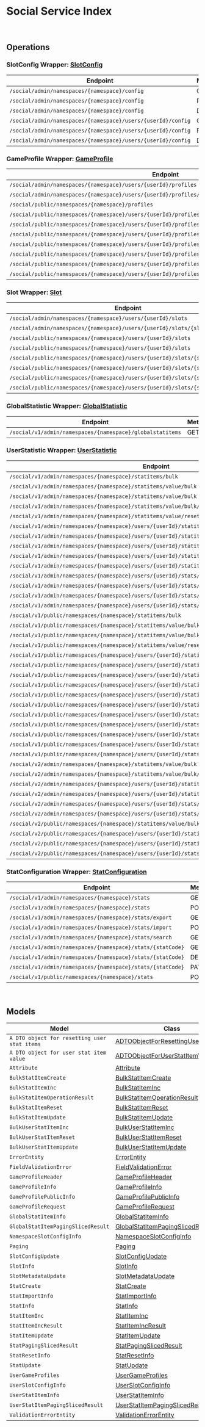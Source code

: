 # Social Service Index

&nbsp;  

## Operations

### SlotConfig Wrapper:  [SlotConfig](../src/main/java/net/accelbyte/sdk/api/social/wrappers/SlotConfig.java)
| Endpoint | Method | ID | Class | Example |
|---|---|---|---|---|
| `/social/admin/namespaces/{namespace}/config` | GET | GetNamespaceSlotConfig | [GetNamespaceSlotConfig](../src/main/java/net/accelbyte/sdk/api/social/operations/slot_config/GetNamespaceSlotConfig.java) | [GetNamespaceSlotConfig](../samples/cli/src/main/java/net/accelbyte/sdk/cli/api/social/slot_config/GetNamespaceSlotConfig.java) |
| `/social/admin/namespaces/{namespace}/config` | PUT | UpdateNamespaceSlotConfig | [UpdateNamespaceSlotConfig](../src/main/java/net/accelbyte/sdk/api/social/operations/slot_config/UpdateNamespaceSlotConfig.java) | [UpdateNamespaceSlotConfig](../samples/cli/src/main/java/net/accelbyte/sdk/cli/api/social/slot_config/UpdateNamespaceSlotConfig.java) |
| `/social/admin/namespaces/{namespace}/config` | DELETE | DeleteNamespaceSlotConfig | [DeleteNamespaceSlotConfig](../src/main/java/net/accelbyte/sdk/api/social/operations/slot_config/DeleteNamespaceSlotConfig.java) | [DeleteNamespaceSlotConfig](../samples/cli/src/main/java/net/accelbyte/sdk/cli/api/social/slot_config/DeleteNamespaceSlotConfig.java) |
| `/social/admin/namespaces/{namespace}/users/{userId}/config` | GET | GetUserSlotConfig | [GetUserSlotConfig](../src/main/java/net/accelbyte/sdk/api/social/operations/slot_config/GetUserSlotConfig.java) | [GetUserSlotConfig](../samples/cli/src/main/java/net/accelbyte/sdk/cli/api/social/slot_config/GetUserSlotConfig.java) |
| `/social/admin/namespaces/{namespace}/users/{userId}/config` | PUT | UpdateUserSlotConfig | [UpdateUserSlotConfig](../src/main/java/net/accelbyte/sdk/api/social/operations/slot_config/UpdateUserSlotConfig.java) | [UpdateUserSlotConfig](../samples/cli/src/main/java/net/accelbyte/sdk/cli/api/social/slot_config/UpdateUserSlotConfig.java) |
| `/social/admin/namespaces/{namespace}/users/{userId}/config` | DELETE | DeleteUserSlotConfig | [DeleteUserSlotConfig](../src/main/java/net/accelbyte/sdk/api/social/operations/slot_config/DeleteUserSlotConfig.java) | [DeleteUserSlotConfig](../samples/cli/src/main/java/net/accelbyte/sdk/cli/api/social/slot_config/DeleteUserSlotConfig.java) |

### GameProfile Wrapper:  [GameProfile](../src/main/java/net/accelbyte/sdk/api/social/wrappers/GameProfile.java)
| Endpoint | Method | ID | Class | Example |
|---|---|---|---|---|
| `/social/admin/namespaces/{namespace}/users/{userId}/profiles` | GET | GetUserProfiles | [GetUserProfiles](../src/main/java/net/accelbyte/sdk/api/social/operations/game_profile/GetUserProfiles.java) | [GetUserProfiles](../samples/cli/src/main/java/net/accelbyte/sdk/cli/api/social/game_profile/GetUserProfiles.java) |
| `/social/admin/namespaces/{namespace}/users/{userId}/profiles/{profileId}` | GET | GetProfile | [GetProfile](../src/main/java/net/accelbyte/sdk/api/social/operations/game_profile/GetProfile.java) | [GetProfile](../samples/cli/src/main/java/net/accelbyte/sdk/cli/api/social/game_profile/GetProfile.java) |
| `/social/public/namespaces/{namespace}/profiles` | GET | PublicGetUserGameProfiles | [PublicGetUserGameProfiles](../src/main/java/net/accelbyte/sdk/api/social/operations/game_profile/PublicGetUserGameProfiles.java) | [PublicGetUserGameProfiles](../samples/cli/src/main/java/net/accelbyte/sdk/cli/api/social/game_profile/PublicGetUserGameProfiles.java) |
| `/social/public/namespaces/{namespace}/users/{userId}/profiles` | GET | PublicGetUserProfiles | [PublicGetUserProfiles](../src/main/java/net/accelbyte/sdk/api/social/operations/game_profile/PublicGetUserProfiles.java) | [PublicGetUserProfiles](../samples/cli/src/main/java/net/accelbyte/sdk/cli/api/social/game_profile/PublicGetUserProfiles.java) |
| `/social/public/namespaces/{namespace}/users/{userId}/profiles` | POST | PublicCreateProfile | [PublicCreateProfile](../src/main/java/net/accelbyte/sdk/api/social/operations/game_profile/PublicCreateProfile.java) | [PublicCreateProfile](../samples/cli/src/main/java/net/accelbyte/sdk/cli/api/social/game_profile/PublicCreateProfile.java) |
| `/social/public/namespaces/{namespace}/users/{userId}/profiles/{profileId}` | GET | PublicGetProfile | [PublicGetProfile](../src/main/java/net/accelbyte/sdk/api/social/operations/game_profile/PublicGetProfile.java) | [PublicGetProfile](../samples/cli/src/main/java/net/accelbyte/sdk/cli/api/social/game_profile/PublicGetProfile.java) |
| `/social/public/namespaces/{namespace}/users/{userId}/profiles/{profileId}` | PUT | PublicUpdateProfile | [PublicUpdateProfile](../src/main/java/net/accelbyte/sdk/api/social/operations/game_profile/PublicUpdateProfile.java) | [PublicUpdateProfile](../samples/cli/src/main/java/net/accelbyte/sdk/cli/api/social/game_profile/PublicUpdateProfile.java) |
| `/social/public/namespaces/{namespace}/users/{userId}/profiles/{profileId}` | DELETE | PublicDeleteProfile | [PublicDeleteProfile](../src/main/java/net/accelbyte/sdk/api/social/operations/game_profile/PublicDeleteProfile.java) | [PublicDeleteProfile](../samples/cli/src/main/java/net/accelbyte/sdk/cli/api/social/game_profile/PublicDeleteProfile.java) |
| `/social/public/namespaces/{namespace}/users/{userId}/profiles/{profileId}/attributes/{attributeName}` | GET | PublicGetProfileAttribute | [PublicGetProfileAttribute](../src/main/java/net/accelbyte/sdk/api/social/operations/game_profile/PublicGetProfileAttribute.java) | [PublicGetProfileAttribute](../samples/cli/src/main/java/net/accelbyte/sdk/cli/api/social/game_profile/PublicGetProfileAttribute.java) |
| `/social/public/namespaces/{namespace}/users/{userId}/profiles/{profileId}/attributes/{attributeName}` | PUT | PublicUpdateAttribute | [PublicUpdateAttribute](../src/main/java/net/accelbyte/sdk/api/social/operations/game_profile/PublicUpdateAttribute.java) | [PublicUpdateAttribute](../samples/cli/src/main/java/net/accelbyte/sdk/cli/api/social/game_profile/PublicUpdateAttribute.java) |

### Slot Wrapper:  [Slot](../src/main/java/net/accelbyte/sdk/api/social/wrappers/Slot.java)
| Endpoint | Method | ID | Class | Example |
|---|---|---|---|---|
| `/social/admin/namespaces/{namespace}/users/{userId}/slots` | GET | GetUserNamespaceSlots | [GetUserNamespaceSlots](../src/main/java/net/accelbyte/sdk/api/social/operations/slot/GetUserNamespaceSlots.java) | [GetUserNamespaceSlots](../samples/cli/src/main/java/net/accelbyte/sdk/cli/api/social/slot/GetUserNamespaceSlots.java) |
| `/social/admin/namespaces/{namespace}/users/{userId}/slots/{slotId}` | GET | GetSlotData | [GetSlotData](../src/main/java/net/accelbyte/sdk/api/social/operations/slot/GetSlotData.java) | [GetSlotData](../samples/cli/src/main/java/net/accelbyte/sdk/cli/api/social/slot/GetSlotData.java) |
| `/social/public/namespaces/{namespace}/users/{userId}/slots` | GET | PublicGetUserNamespaceSlots | [PublicGetUserNamespaceSlots](../src/main/java/net/accelbyte/sdk/api/social/operations/slot/PublicGetUserNamespaceSlots.java) | [PublicGetUserNamespaceSlots](../samples/cli/src/main/java/net/accelbyte/sdk/cli/api/social/slot/PublicGetUserNamespaceSlots.java) |
| `/social/public/namespaces/{namespace}/users/{userId}/slots` | POST | PublicCreateUserNamespaceSlot | [PublicCreateUserNamespaceSlot](../src/main/java/net/accelbyte/sdk/api/social/operations/slot/PublicCreateUserNamespaceSlot.java) | [PublicCreateUserNamespaceSlot](../samples/cli/src/main/java/net/accelbyte/sdk/cli/api/social/slot/PublicCreateUserNamespaceSlot.java) |
| `/social/public/namespaces/{namespace}/users/{userId}/slots/{slotId}` | GET | PublicGetSlotData | [PublicGetSlotData](../src/main/java/net/accelbyte/sdk/api/social/operations/slot/PublicGetSlotData.java) | [PublicGetSlotData](../samples/cli/src/main/java/net/accelbyte/sdk/cli/api/social/slot/PublicGetSlotData.java) |
| `/social/public/namespaces/{namespace}/users/{userId}/slots/{slotId}` | PUT | PublicUpdateUserNamespaceSlot | [PublicUpdateUserNamespaceSlot](../src/main/java/net/accelbyte/sdk/api/social/operations/slot/PublicUpdateUserNamespaceSlot.java) | [PublicUpdateUserNamespaceSlot](../samples/cli/src/main/java/net/accelbyte/sdk/cli/api/social/slot/PublicUpdateUserNamespaceSlot.java) |
| `/social/public/namespaces/{namespace}/users/{userId}/slots/{slotId}` | DELETE | PublicDeleteUserNamespaceSlot | [PublicDeleteUserNamespaceSlot](../src/main/java/net/accelbyte/sdk/api/social/operations/slot/PublicDeleteUserNamespaceSlot.java) | [PublicDeleteUserNamespaceSlot](../samples/cli/src/main/java/net/accelbyte/sdk/cli/api/social/slot/PublicDeleteUserNamespaceSlot.java) |
| `/social/public/namespaces/{namespace}/users/{userId}/slots/{slotId}/metadata` | PUT | PublicUpdateUserNamespaceSlotMetadata | [PublicUpdateUserNamespaceSlotMetadata](../src/main/java/net/accelbyte/sdk/api/social/operations/slot/PublicUpdateUserNamespaceSlotMetadata.java) | [PublicUpdateUserNamespaceSlotMetadata](../samples/cli/src/main/java/net/accelbyte/sdk/cli/api/social/slot/PublicUpdateUserNamespaceSlotMetadata.java) |

### GlobalStatistic Wrapper:  [GlobalStatistic](../src/main/java/net/accelbyte/sdk/api/social/wrappers/GlobalStatistic.java)
| Endpoint | Method | ID | Class | Example |
|---|---|---|---|---|
| `/social/v1/admin/namespaces/{namespace}/globalstatitems` | GET | GetGlobalStatItems | [GetGlobalStatItems](../src/main/java/net/accelbyte/sdk/api/social/operations/global_statistic/GetGlobalStatItems.java) | [GetGlobalStatItems](../samples/cli/src/main/java/net/accelbyte/sdk/cli/api/social/global_statistic/GetGlobalStatItems.java) |

### UserStatistic Wrapper:  [UserStatistic](../src/main/java/net/accelbyte/sdk/api/social/wrappers/UserStatistic.java)
| Endpoint | Method | ID | Class | Example |
|---|---|---|---|---|
| `/social/v1/admin/namespaces/{namespace}/statitems/bulk` | GET | BulkFetchStatItems | [BulkFetchStatItems](../src/main/java/net/accelbyte/sdk/api/social/operations/user_statistic/BulkFetchStatItems.java) | [BulkFetchStatItems](../samples/cli/src/main/java/net/accelbyte/sdk/cli/api/social/user_statistic/BulkFetchStatItems.java) |
| `/social/v1/admin/namespaces/{namespace}/statitems/value/bulk` | PUT | BulkIncUserStatItem | [BulkIncUserStatItem](../src/main/java/net/accelbyte/sdk/api/social/operations/user_statistic/BulkIncUserStatItem.java) | [BulkIncUserStatItem](../samples/cli/src/main/java/net/accelbyte/sdk/cli/api/social/user_statistic/BulkIncUserStatItem.java) |
| `/social/v1/admin/namespaces/{namespace}/statitems/value/bulk` | PATCH | BulkIncUserStatItemValue | [BulkIncUserStatItemValue](../src/main/java/net/accelbyte/sdk/api/social/operations/user_statistic/BulkIncUserStatItemValue.java) | [BulkIncUserStatItemValue](../samples/cli/src/main/java/net/accelbyte/sdk/cli/api/social/user_statistic/BulkIncUserStatItemValue.java) |
| `/social/v1/admin/namespaces/{namespace}/statitems/value/bulk/getOrDefault` | GET | BulkFetchOrDefaultStatItems | [BulkFetchOrDefaultStatItems](../src/main/java/net/accelbyte/sdk/api/social/operations/user_statistic/BulkFetchOrDefaultStatItems.java) | [BulkFetchOrDefaultStatItems](../samples/cli/src/main/java/net/accelbyte/sdk/cli/api/social/user_statistic/BulkFetchOrDefaultStatItems.java) |
| `/social/v1/admin/namespaces/{namespace}/statitems/value/reset/bulk` | PUT | BulkResetUserStatItem | [BulkResetUserStatItem](../src/main/java/net/accelbyte/sdk/api/social/operations/user_statistic/BulkResetUserStatItem.java) | [BulkResetUserStatItem](../samples/cli/src/main/java/net/accelbyte/sdk/cli/api/social/user_statistic/BulkResetUserStatItem.java) |
| `/social/v1/admin/namespaces/{namespace}/users/{userId}/statitems` | GET | GetUserStatItems | [GetUserStatItems](../src/main/java/net/accelbyte/sdk/api/social/operations/user_statistic/GetUserStatItems.java) | [GetUserStatItems](../samples/cli/src/main/java/net/accelbyte/sdk/cli/api/social/user_statistic/GetUserStatItems.java) |
| `/social/v1/admin/namespaces/{namespace}/users/{userId}/statitems/bulk` | POST | BulkCreateUserStatItems | [BulkCreateUserStatItems](../src/main/java/net/accelbyte/sdk/api/social/operations/user_statistic/BulkCreateUserStatItems.java) | [BulkCreateUserStatItems](../samples/cli/src/main/java/net/accelbyte/sdk/cli/api/social/user_statistic/BulkCreateUserStatItems.java) |
| `/social/v1/admin/namespaces/{namespace}/users/{userId}/statitems/value/bulk` | PUT | BulkIncUserStatItem1 | [BulkIncUserStatItem1](../src/main/java/net/accelbyte/sdk/api/social/operations/user_statistic/BulkIncUserStatItem1.java) | [BulkIncUserStatItem1](../samples/cli/src/main/java/net/accelbyte/sdk/cli/api/social/user_statistic/BulkIncUserStatItem1.java) |
| `/social/v1/admin/namespaces/{namespace}/users/{userId}/statitems/value/bulk` | PATCH | BulkIncUserStatItemValue1 | [BulkIncUserStatItemValue1](../src/main/java/net/accelbyte/sdk/api/social/operations/user_statistic/BulkIncUserStatItemValue1.java) | [BulkIncUserStatItemValue1](../samples/cli/src/main/java/net/accelbyte/sdk/cli/api/social/user_statistic/BulkIncUserStatItemValue1.java) |
| `/social/v1/admin/namespaces/{namespace}/users/{userId}/statitems/value/reset/bulk` | PUT | BulkResetUserStatItem1 | [BulkResetUserStatItem1](../src/main/java/net/accelbyte/sdk/api/social/operations/user_statistic/BulkResetUserStatItem1.java) | [BulkResetUserStatItem1](../samples/cli/src/main/java/net/accelbyte/sdk/cli/api/social/user_statistic/BulkResetUserStatItem1.java) |
| `/social/v1/admin/namespaces/{namespace}/users/{userId}/stats/{statCode}/statitems` | POST | CreateUserStatItem | [CreateUserStatItem](../src/main/java/net/accelbyte/sdk/api/social/operations/user_statistic/CreateUserStatItem.java) | [CreateUserStatItem](../samples/cli/src/main/java/net/accelbyte/sdk/cli/api/social/user_statistic/CreateUserStatItem.java) |
| `/social/v1/admin/namespaces/{namespace}/users/{userId}/stats/{statCode}/statitems` | DELETE | DeleteUserStatItems | [DeleteUserStatItems](../src/main/java/net/accelbyte/sdk/api/social/operations/user_statistic/DeleteUserStatItems.java) | [DeleteUserStatItems](../samples/cli/src/main/java/net/accelbyte/sdk/cli/api/social/user_statistic/DeleteUserStatItems.java) |
| `/social/v1/admin/namespaces/{namespace}/users/{userId}/stats/{statCode}/statitems/value` | PATCH | IncUserStatItemValue | [IncUserStatItemValue](../src/main/java/net/accelbyte/sdk/api/social/operations/user_statistic/IncUserStatItemValue.java) | [IncUserStatItemValue](../samples/cli/src/main/java/net/accelbyte/sdk/cli/api/social/user_statistic/IncUserStatItemValue.java) |
| `/social/v1/admin/namespaces/{namespace}/users/{userId}/stats/{statCode}/statitems/value/reset` | PUT | ResetUserStatItemValue | [ResetUserStatItemValue](../src/main/java/net/accelbyte/sdk/api/social/operations/user_statistic/ResetUserStatItemValue.java) | [ResetUserStatItemValue](../samples/cli/src/main/java/net/accelbyte/sdk/cli/api/social/user_statistic/ResetUserStatItemValue.java) |
| `/social/v1/public/namespaces/{namespace}/statitems/bulk` | GET | BulkFetchStatItems1 | [BulkFetchStatItems1](../src/main/java/net/accelbyte/sdk/api/social/operations/user_statistic/BulkFetchStatItems1.java) | [BulkFetchStatItems1](../samples/cli/src/main/java/net/accelbyte/sdk/cli/api/social/user_statistic/BulkFetchStatItems1.java) |
| `/social/v1/public/namespaces/{namespace}/statitems/value/bulk` | PUT | PublicBulkIncUserStatItem | [PublicBulkIncUserStatItem](../src/main/java/net/accelbyte/sdk/api/social/operations/user_statistic/PublicBulkIncUserStatItem.java) | [PublicBulkIncUserStatItem](../samples/cli/src/main/java/net/accelbyte/sdk/cli/api/social/user_statistic/PublicBulkIncUserStatItem.java) |
| `/social/v1/public/namespaces/{namespace}/statitems/value/bulk` | PATCH | PublicBulkIncUserStatItemValue | [PublicBulkIncUserStatItemValue](../src/main/java/net/accelbyte/sdk/api/social/operations/user_statistic/PublicBulkIncUserStatItemValue.java) | [PublicBulkIncUserStatItemValue](../samples/cli/src/main/java/net/accelbyte/sdk/cli/api/social/user_statistic/PublicBulkIncUserStatItemValue.java) |
| `/social/v1/public/namespaces/{namespace}/statitems/value/reset/bulk` | PUT | BulkResetUserStatItem2 | [BulkResetUserStatItem2](../src/main/java/net/accelbyte/sdk/api/social/operations/user_statistic/BulkResetUserStatItem2.java) | [BulkResetUserStatItem2](../samples/cli/src/main/java/net/accelbyte/sdk/cli/api/social/user_statistic/BulkResetUserStatItem2.java) |
| `/social/v1/public/namespaces/{namespace}/users/{userId}/statitems` | GET | PublicQueryUserStatItems | [PublicQueryUserStatItems](../src/main/java/net/accelbyte/sdk/api/social/operations/user_statistic/PublicQueryUserStatItems.java) | [PublicQueryUserStatItems](../samples/cli/src/main/java/net/accelbyte/sdk/cli/api/social/user_statistic/PublicQueryUserStatItems.java) |
| `/social/v1/public/namespaces/{namespace}/users/{userId}/statitems/bulk` | POST | PublicBulkCreateUserStatItems | [PublicBulkCreateUserStatItems](../src/main/java/net/accelbyte/sdk/api/social/operations/user_statistic/PublicBulkCreateUserStatItems.java) | [PublicBulkCreateUserStatItems](../samples/cli/src/main/java/net/accelbyte/sdk/cli/api/social/user_statistic/PublicBulkCreateUserStatItems.java) |
| `/social/v1/public/namespaces/{namespace}/users/{userId}/statitems/value/bulk` | GET | PublicQueryUserStatItems1 | [PublicQueryUserStatItems1](../src/main/java/net/accelbyte/sdk/api/social/operations/user_statistic/PublicQueryUserStatItems1.java) | [PublicQueryUserStatItems1](../samples/cli/src/main/java/net/accelbyte/sdk/cli/api/social/user_statistic/PublicQueryUserStatItems1.java) |
| `/social/v1/public/namespaces/{namespace}/users/{userId}/statitems/value/bulk` | PUT | PublicBulkIncUserStatItem1 | [PublicBulkIncUserStatItem1](../src/main/java/net/accelbyte/sdk/api/social/operations/user_statistic/PublicBulkIncUserStatItem1.java) | [PublicBulkIncUserStatItem1](../samples/cli/src/main/java/net/accelbyte/sdk/cli/api/social/user_statistic/PublicBulkIncUserStatItem1.java) |
| `/social/v1/public/namespaces/{namespace}/users/{userId}/statitems/value/bulk` | PATCH | BulkIncUserStatItemValue2 | [BulkIncUserStatItemValue2](../src/main/java/net/accelbyte/sdk/api/social/operations/user_statistic/BulkIncUserStatItemValue2.java) | [BulkIncUserStatItemValue2](../samples/cli/src/main/java/net/accelbyte/sdk/cli/api/social/user_statistic/BulkIncUserStatItemValue2.java) |
| `/social/v1/public/namespaces/{namespace}/users/{userId}/statitems/value/reset/bulk` | PUT | BulkResetUserStatItem3 | [BulkResetUserStatItem3](../src/main/java/net/accelbyte/sdk/api/social/operations/user_statistic/BulkResetUserStatItem3.java) | [BulkResetUserStatItem3](../samples/cli/src/main/java/net/accelbyte/sdk/cli/api/social/user_statistic/BulkResetUserStatItem3.java) |
| `/social/v1/public/namespaces/{namespace}/users/{userId}/stats/{statCode}/statitems` | POST | PublicCreateUserStatItem | [PublicCreateUserStatItem](../src/main/java/net/accelbyte/sdk/api/social/operations/user_statistic/PublicCreateUserStatItem.java) | [PublicCreateUserStatItem](../samples/cli/src/main/java/net/accelbyte/sdk/cli/api/social/user_statistic/PublicCreateUserStatItem.java) |
| `/social/v1/public/namespaces/{namespace}/users/{userId}/stats/{statCode}/statitems` | DELETE | DeleteUserStatItems1 | [DeleteUserStatItems1](../src/main/java/net/accelbyte/sdk/api/social/operations/user_statistic/DeleteUserStatItems1.java) | [DeleteUserStatItems1](../samples/cli/src/main/java/net/accelbyte/sdk/cli/api/social/user_statistic/DeleteUserStatItems1.java) |
| `/social/v1/public/namespaces/{namespace}/users/{userId}/stats/{statCode}/statitems/value` | PUT | PublicIncUserStatItem | [PublicIncUserStatItem](../src/main/java/net/accelbyte/sdk/api/social/operations/user_statistic/PublicIncUserStatItem.java) | [PublicIncUserStatItem](../samples/cli/src/main/java/net/accelbyte/sdk/cli/api/social/user_statistic/PublicIncUserStatItem.java) |
| `/social/v1/public/namespaces/{namespace}/users/{userId}/stats/{statCode}/statitems/value` | PATCH | PublicIncUserStatItemValue | [PublicIncUserStatItemValue](../src/main/java/net/accelbyte/sdk/api/social/operations/user_statistic/PublicIncUserStatItemValue.java) | [PublicIncUserStatItemValue](../samples/cli/src/main/java/net/accelbyte/sdk/cli/api/social/user_statistic/PublicIncUserStatItemValue.java) |
| `/social/v1/public/namespaces/{namespace}/users/{userId}/stats/{statCode}/statitems/value/reset` | PUT | ResetUserStatItemValue1 | [ResetUserStatItemValue1](../src/main/java/net/accelbyte/sdk/api/social/operations/user_statistic/ResetUserStatItemValue1.java) | [ResetUserStatItemValue1](../samples/cli/src/main/java/net/accelbyte/sdk/cli/api/social/user_statistic/ResetUserStatItemValue1.java) |
| `/social/v2/admin/namespaces/{namespace}/statitems/value/bulk` | PUT | BulkUpdateUserStatItemV2 | [BulkUpdateUserStatItemV2](../src/main/java/net/accelbyte/sdk/api/social/operations/user_statistic/BulkUpdateUserStatItemV2.java) | [BulkUpdateUserStatItemV2](../samples/cli/src/main/java/net/accelbyte/sdk/cli/api/social/user_statistic/BulkUpdateUserStatItemV2.java) |
| `/social/v2/admin/namespaces/{namespace}/statitems/value/bulk/getOrDefault` | GET | BulkFetchOrDefaultStatItems1 | [BulkFetchOrDefaultStatItems1](../src/main/java/net/accelbyte/sdk/api/social/operations/user_statistic/BulkFetchOrDefaultStatItems1.java) | [BulkFetchOrDefaultStatItems1](../samples/cli/src/main/java/net/accelbyte/sdk/cli/api/social/user_statistic/BulkFetchOrDefaultStatItems1.java) |
| `/social/v2/admin/namespaces/{namespace}/users/{userId}/statitems/value/bulk` | PUT | BulkUpdateUserStatItem | [BulkUpdateUserStatItem](../src/main/java/net/accelbyte/sdk/api/social/operations/user_statistic/BulkUpdateUserStatItem.java) | [BulkUpdateUserStatItem](../samples/cli/src/main/java/net/accelbyte/sdk/cli/api/social/user_statistic/BulkUpdateUserStatItem.java) |
| `/social/v2/admin/namespaces/{namespace}/users/{userId}/statitems/value/reset/bulk` | PUT | BulkResetUserStatItemValues | [BulkResetUserStatItemValues](../src/main/java/net/accelbyte/sdk/api/social/operations/user_statistic/BulkResetUserStatItemValues.java) | [BulkResetUserStatItemValues](../samples/cli/src/main/java/net/accelbyte/sdk/cli/api/social/user_statistic/BulkResetUserStatItemValues.java) |
| `/social/v2/admin/namespaces/{namespace}/users/{userId}/stats/{statCode}/statitems` | DELETE | DeleteUserStatItems2 | [DeleteUserStatItems2](../src/main/java/net/accelbyte/sdk/api/social/operations/user_statistic/DeleteUserStatItems2.java) | [DeleteUserStatItems2](../samples/cli/src/main/java/net/accelbyte/sdk/cli/api/social/user_statistic/DeleteUserStatItems2.java) |
| `/social/v2/admin/namespaces/{namespace}/users/{userId}/stats/{statCode}/statitems/value` | PUT | UpdateUserStatItemValue | [UpdateUserStatItemValue](../src/main/java/net/accelbyte/sdk/api/social/operations/user_statistic/UpdateUserStatItemValue.java) | [UpdateUserStatItemValue](../samples/cli/src/main/java/net/accelbyte/sdk/cli/api/social/user_statistic/UpdateUserStatItemValue.java) |
| `/social/v2/public/namespaces/{namespace}/statitems/value/bulk` | PUT | BulkUpdateUserStatItem1 | [BulkUpdateUserStatItem1](../src/main/java/net/accelbyte/sdk/api/social/operations/user_statistic/BulkUpdateUserStatItem1.java) | [BulkUpdateUserStatItem1](../samples/cli/src/main/java/net/accelbyte/sdk/cli/api/social/user_statistic/BulkUpdateUserStatItem1.java) |
| `/social/v2/public/namespaces/{namespace}/users/{userId}/statitems/value/bulk` | GET | PublicQueryUserStatItems2 | [PublicQueryUserStatItems2](../src/main/java/net/accelbyte/sdk/api/social/operations/user_statistic/PublicQueryUserStatItems2.java) | [PublicQueryUserStatItems2](../samples/cli/src/main/java/net/accelbyte/sdk/cli/api/social/user_statistic/PublicQueryUserStatItems2.java) |
| `/social/v2/public/namespaces/{namespace}/users/{userId}/statitems/value/bulk` | PUT | BulkUpdateUserStatItem2 | [BulkUpdateUserStatItem2](../src/main/java/net/accelbyte/sdk/api/social/operations/user_statistic/BulkUpdateUserStatItem2.java) | [BulkUpdateUserStatItem2](../samples/cli/src/main/java/net/accelbyte/sdk/cli/api/social/user_statistic/BulkUpdateUserStatItem2.java) |
| `/social/v2/public/namespaces/{namespace}/users/{userId}/stats/{statCode}/statitems/value` | PUT | UpdateUserStatItemValue1 | [UpdateUserStatItemValue1](../src/main/java/net/accelbyte/sdk/api/social/operations/user_statistic/UpdateUserStatItemValue1.java) | [UpdateUserStatItemValue1](../samples/cli/src/main/java/net/accelbyte/sdk/cli/api/social/user_statistic/UpdateUserStatItemValue1.java) |

### StatConfiguration Wrapper:  [StatConfiguration](../src/main/java/net/accelbyte/sdk/api/social/wrappers/StatConfiguration.java)
| Endpoint | Method | ID | Class | Example |
|---|---|---|---|---|
| `/social/v1/admin/namespaces/{namespace}/stats` | GET | GetStats | [GetStats](../src/main/java/net/accelbyte/sdk/api/social/operations/stat_configuration/GetStats.java) | [GetStats](../samples/cli/src/main/java/net/accelbyte/sdk/cli/api/social/stat_configuration/GetStats.java) |
| `/social/v1/admin/namespaces/{namespace}/stats` | POST | CreateStat | [CreateStat](../src/main/java/net/accelbyte/sdk/api/social/operations/stat_configuration/CreateStat.java) | [CreateStat](../samples/cli/src/main/java/net/accelbyte/sdk/cli/api/social/stat_configuration/CreateStat.java) |
| `/social/v1/admin/namespaces/{namespace}/stats/export` | GET | ExportStats | [ExportStats](../src/main/java/net/accelbyte/sdk/api/social/operations/stat_configuration/ExportStats.java) | [ExportStats](../samples/cli/src/main/java/net/accelbyte/sdk/cli/api/social/stat_configuration/ExportStats.java) |
| `/social/v1/admin/namespaces/{namespace}/stats/import` | POST | ImportStats | [ImportStats](../src/main/java/net/accelbyte/sdk/api/social/operations/stat_configuration/ImportStats.java) | [ImportStats](../samples/cli/src/main/java/net/accelbyte/sdk/cli/api/social/stat_configuration/ImportStats.java) |
| `/social/v1/admin/namespaces/{namespace}/stats/search` | GET | QueryStats | [QueryStats](../src/main/java/net/accelbyte/sdk/api/social/operations/stat_configuration/QueryStats.java) | [QueryStats](../samples/cli/src/main/java/net/accelbyte/sdk/cli/api/social/stat_configuration/QueryStats.java) |
| `/social/v1/admin/namespaces/{namespace}/stats/{statCode}` | GET | GetStat | [GetStat](../src/main/java/net/accelbyte/sdk/api/social/operations/stat_configuration/GetStat.java) | [GetStat](../samples/cli/src/main/java/net/accelbyte/sdk/cli/api/social/stat_configuration/GetStat.java) |
| `/social/v1/admin/namespaces/{namespace}/stats/{statCode}` | DELETE | DeleteStat | [DeleteStat](../src/main/java/net/accelbyte/sdk/api/social/operations/stat_configuration/DeleteStat.java) | [DeleteStat](../samples/cli/src/main/java/net/accelbyte/sdk/cli/api/social/stat_configuration/DeleteStat.java) |
| `/social/v1/admin/namespaces/{namespace}/stats/{statCode}` | PATCH | UpdateStat | [UpdateStat](../src/main/java/net/accelbyte/sdk/api/social/operations/stat_configuration/UpdateStat.java) | [UpdateStat](../samples/cli/src/main/java/net/accelbyte/sdk/cli/api/social/stat_configuration/UpdateStat.java) |
| `/social/v1/public/namespaces/{namespace}/stats` | POST | CreateStat1 | [CreateStat1](../src/main/java/net/accelbyte/sdk/api/social/operations/stat_configuration/CreateStat1.java) | [CreateStat1](../samples/cli/src/main/java/net/accelbyte/sdk/cli/api/social/stat_configuration/CreateStat1.java) |


&nbsp;  

## Models

| Model | Class |
|---|---|
| `A DTO object for resetting user stat items` | [ADTOObjectForResettingUserStatItems](../src/main/java/net/accelbyte/sdk/api/social/models/ADTOObjectForResettingUserStatItems.java) |
| `A DTO object for user stat item value` | [ADTOObjectForUserStatItemValue](../src/main/java/net/accelbyte/sdk/api/social/models/ADTOObjectForUserStatItemValue.java) |
| `Attribute` | [Attribute](../src/main/java/net/accelbyte/sdk/api/social/models/Attribute.java) |
| `BulkStatItemCreate` | [BulkStatItemCreate](../src/main/java/net/accelbyte/sdk/api/social/models/BulkStatItemCreate.java) |
| `BulkStatItemInc` | [BulkStatItemInc](../src/main/java/net/accelbyte/sdk/api/social/models/BulkStatItemInc.java) |
| `BulkStatItemOperationResult` | [BulkStatItemOperationResult](../src/main/java/net/accelbyte/sdk/api/social/models/BulkStatItemOperationResult.java) |
| `BulkStatItemReset` | [BulkStatItemReset](../src/main/java/net/accelbyte/sdk/api/social/models/BulkStatItemReset.java) |
| `BulkStatItemUpdate` | [BulkStatItemUpdate](../src/main/java/net/accelbyte/sdk/api/social/models/BulkStatItemUpdate.java) |
| `BulkUserStatItemInc` | [BulkUserStatItemInc](../src/main/java/net/accelbyte/sdk/api/social/models/BulkUserStatItemInc.java) |
| `BulkUserStatItemReset` | [BulkUserStatItemReset](../src/main/java/net/accelbyte/sdk/api/social/models/BulkUserStatItemReset.java) |
| `BulkUserStatItemUpdate` | [BulkUserStatItemUpdate](../src/main/java/net/accelbyte/sdk/api/social/models/BulkUserStatItemUpdate.java) |
| `ErrorEntity` | [ErrorEntity](../src/main/java/net/accelbyte/sdk/api/social/models/ErrorEntity.java) |
| `FieldValidationError` | [FieldValidationError](../src/main/java/net/accelbyte/sdk/api/social/models/FieldValidationError.java) |
| `GameProfileHeader` | [GameProfileHeader](../src/main/java/net/accelbyte/sdk/api/social/models/GameProfileHeader.java) |
| `GameProfileInfo` | [GameProfileInfo](../src/main/java/net/accelbyte/sdk/api/social/models/GameProfileInfo.java) |
| `GameProfilePublicInfo` | [GameProfilePublicInfo](../src/main/java/net/accelbyte/sdk/api/social/models/GameProfilePublicInfo.java) |
| `GameProfileRequest` | [GameProfileRequest](../src/main/java/net/accelbyte/sdk/api/social/models/GameProfileRequest.java) |
| `GlobalStatItemInfo` | [GlobalStatItemInfo](../src/main/java/net/accelbyte/sdk/api/social/models/GlobalStatItemInfo.java) |
| `GlobalStatItemPagingSlicedResult` | [GlobalStatItemPagingSlicedResult](../src/main/java/net/accelbyte/sdk/api/social/models/GlobalStatItemPagingSlicedResult.java) |
| `NamespaceSlotConfigInfo` | [NamespaceSlotConfigInfo](../src/main/java/net/accelbyte/sdk/api/social/models/NamespaceSlotConfigInfo.java) |
| `Paging` | [Paging](../src/main/java/net/accelbyte/sdk/api/social/models/Paging.java) |
| `SlotConfigUpdate` | [SlotConfigUpdate](../src/main/java/net/accelbyte/sdk/api/social/models/SlotConfigUpdate.java) |
| `SlotInfo` | [SlotInfo](../src/main/java/net/accelbyte/sdk/api/social/models/SlotInfo.java) |
| `SlotMetadataUpdate` | [SlotMetadataUpdate](../src/main/java/net/accelbyte/sdk/api/social/models/SlotMetadataUpdate.java) |
| `StatCreate` | [StatCreate](../src/main/java/net/accelbyte/sdk/api/social/models/StatCreate.java) |
| `StatImportInfo` | [StatImportInfo](../src/main/java/net/accelbyte/sdk/api/social/models/StatImportInfo.java) |
| `StatInfo` | [StatInfo](../src/main/java/net/accelbyte/sdk/api/social/models/StatInfo.java) |
| `StatItemInc` | [StatItemInc](../src/main/java/net/accelbyte/sdk/api/social/models/StatItemInc.java) |
| `StatItemIncResult` | [StatItemIncResult](../src/main/java/net/accelbyte/sdk/api/social/models/StatItemIncResult.java) |
| `StatItemUpdate` | [StatItemUpdate](../src/main/java/net/accelbyte/sdk/api/social/models/StatItemUpdate.java) |
| `StatPagingSlicedResult` | [StatPagingSlicedResult](../src/main/java/net/accelbyte/sdk/api/social/models/StatPagingSlicedResult.java) |
| `StatResetInfo` | [StatResetInfo](../src/main/java/net/accelbyte/sdk/api/social/models/StatResetInfo.java) |
| `StatUpdate` | [StatUpdate](../src/main/java/net/accelbyte/sdk/api/social/models/StatUpdate.java) |
| `UserGameProfiles` | [UserGameProfiles](../src/main/java/net/accelbyte/sdk/api/social/models/UserGameProfiles.java) |
| `UserSlotConfigInfo` | [UserSlotConfigInfo](../src/main/java/net/accelbyte/sdk/api/social/models/UserSlotConfigInfo.java) |
| `UserStatItemInfo` | [UserStatItemInfo](../src/main/java/net/accelbyte/sdk/api/social/models/UserStatItemInfo.java) |
| `UserStatItemPagingSlicedResult` | [UserStatItemPagingSlicedResult](../src/main/java/net/accelbyte/sdk/api/social/models/UserStatItemPagingSlicedResult.java) |
| `ValidationErrorEntity` | [ValidationErrorEntity](../src/main/java/net/accelbyte/sdk/api/social/models/ValidationErrorEntity.java) |
